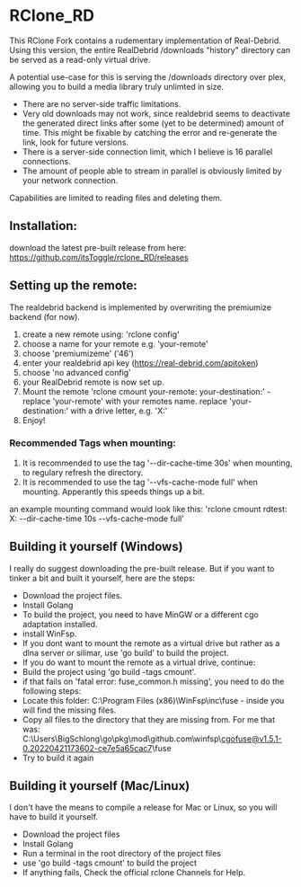 # RClone_RD

This RClone Fork contains a rudementary implementation of Real-Debrid.
Using this version, the entire RealDebrid /downloads "history" directory can be served as a read-only virtual drive. 

A potential use-case for this is serving the /downloads directory over plex, allowing you to build a media library truly unlimted in size.

- There are no server-side traffic limitations.
- Very old downloads may not work, since realdebrid seems to deactivate the generated direct links after some (yet to be determined) amount of time. This might be fixable by catching the error and re-generate the link, look for future versions.
- There is a server-side connection limit, which I believe is 16 parallel connections.
- The amount of people able to stream in parallel is obviously limited by your network connection.

Capabilities are limited to reading files and deleting them. 



## Installation:

download the latest pre-built release from here: https://github.com/itsToggle/rclone_RD/releases

## Setting up the remote:

The realdebrid backend is implemented by overwriting the premiumize backend (for now).

1. create a new remote using: 'rclone config'
2. choose a name for your remote e.g. 'your-remote'
3. choose 'premiumizeme' ('46')
4. enter your realdebrid api key (https://real-debrid.com/apitoken)
5. choose 'no advanced config'
6. your RealDebrid remote is now set up.
7. Mount the remote 'rclone cmount your-remote: your-destination:' - replace 'your-remote' with your remotes name. replace 'your-destination:' with a drive letter, e.g. 'X:'
8. Enjoy!

### Recommended Tags when mounting:

1. It is recommended to use the tag '--dir-cache-time 30s' when mounting, to regulary refresh the directory.
2. It is recommended to use the tag '--vfs-cache-mode full' when mounting. Apperantly this speeds things up a bit.

an example mounting command would look like this: 'rclone cmount rdtest: X: --dir-cache-time 10s --vfs-cache-mode full'

## Building it yourself (Windows)

I really do suggest downloading the pre-built release. But if you want to tinker a bit and built it yourself, here are the steps:
- Download the project files. 
- Install Golang
- To build the project, you need to have MinGW or a different cgo adaptation installed.
- install WinFsp.
- If you dont want to mount the remote as a virtual drive but rather as a dlna server or silimar, use 'go build' to build the project.
- If you do want to mount the remote as a virtual drive, continue:
- Build the project using 'go build -tags cmount'. 
- if that fails on 'fatal error: fuse_common.h missing', you need to do the following steps:
- Locate this folder: C:\Program Files (x86)\WinFsp\inc\fuse - inside you will find the missing files.
- Copy all files to the directory that they are missing from. For me that was: C:\Users\BigSchlong\go\pkg\mod\github.com\winfsp\cgofuse@v1.5.1-0.20220421173602-ce7e5a65cac7\fuse
- Try to build it again

## Building it yourself (Mac/Linux)

I don't have the means to compile a release for Mac or Linux, so you will have to build it yourself.
- Download the project files
- Install Golang 
- Run a terminal in the root directory of the project files
- use 'go build -tags cmount' to build the project
- If anything fails, Check the official rclone Channels for Help.

